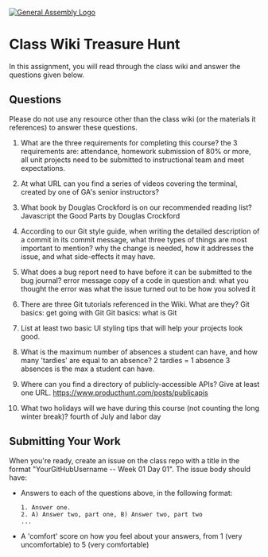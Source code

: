 [![General Assembly Logo](https://camo.githubusercontent.com/1a91b05b8f4d44b5bbfb83abac2b0996d8e26c92/687474703a2f2f692e696d6775722e636f6d2f6b6538555354712e706e67)](https://generalassemb.ly/education/web-development-immersive)

# Class Wiki Treasure Hunt

In this assignment, you will read through the class wiki and answer the
questions given below.

## Questions

Please do not use any resource other than the class wiki
(or the materials it references)
to answer these questions.

1.  What are the three requirements for completing this course?
    the 3 requirements are: attendance, homework submission of 80% or more, all unit
    projects need to be submitted to instructional team and meet expectations.


2.  At what URL can you find a series of videos covering the terminal, created
    by one of GA's senior instructors?




3.  What book by Douglas Crockford is on our recommended reading list?
    Javascript the Good Parts by Douglas Crockford

4.  According to our Git style guide, when writing the detailed description of
    a commit in its commit message, what three types of things are most
    important to mention?
    why the change is needed, how it addresses the issue, and what side-effects it may have.

5.  What does a bug report need to have before it can be submitted to the bug
    journal?
    error message
    copy of a code in question
    and:
       what you thought the error was
       what the issue turned out to be
       how you solved it

6.  There are three Git tutorials referenced in the Wiki. What are they?
    Git basics: get going with Git
    Git basics: what is Git

7.  List at least two basic UI styling tips that will help your projects
    look good.


8.  What is the maximum number of absences a student can have, and how many
    'tardies' are equal to an absence?
    2 tardies = 1 absence
    3 absences is the max a student can have.

9.  Where can you find a directory of publicly-accessible APIs?
    Give at least one URL.
    https://www.producthunt.com/posts/publicapis

10. What two holidays will we have during this course (not counting the long
    winter break)?
    fourth of July and labor day

## Submitting Your Work

When you're ready, create an issue on the class repo with
a title in the format "YourGitHubUsername -- Week 01 Day 01".
The issue body should have:

-   Answers to each of the questions above, in the following format:

    ```text
    1. Answer one.
    2. A) Answer two, part one, B) Answer two, part two
    ...
    ```

-   A 'comfort' score on how you feel about your answers, from 1 (very
    uncomfortable) to 5 (very comfortable)
